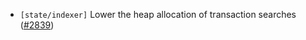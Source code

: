 - `[state/indexer]` Lower the heap allocation of transaction searches
  ([\#2839](https://github.com/cometbft/cometbft/pull/2839))